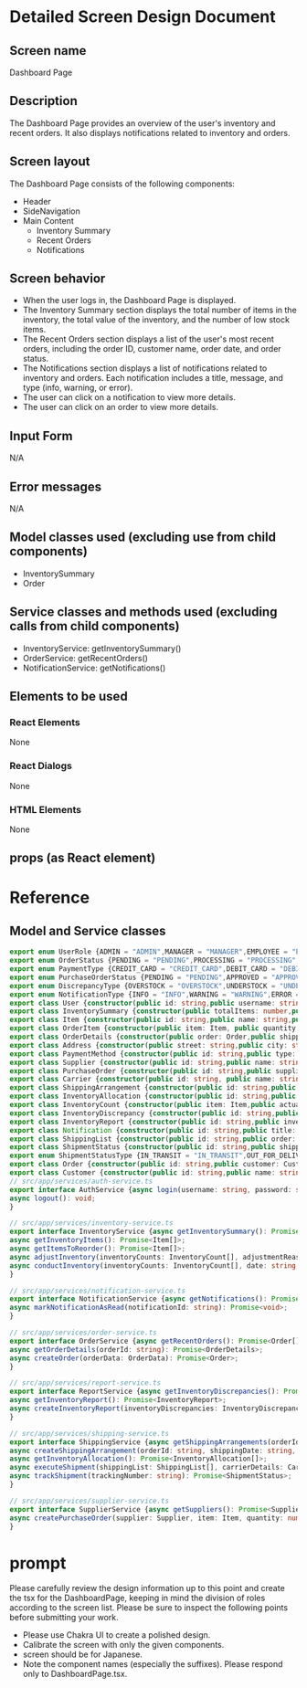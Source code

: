 # Detailed Screen Design Document

## Screen name
Dashboard Page

## Description
The Dashboard Page provides an overview of the user's inventory and recent orders. It also displays notifications related to inventory and orders.

## Screen layout
The Dashboard Page consists of the following components:
- Header
- SideNavigation
- Main Content
  - Inventory Summary
  - Recent Orders
  - Notifications

## Screen behavior
- When the user logs in, the Dashboard Page is displayed.
- The Inventory Summary section displays the total number of items in the inventory, the total value of the inventory, and the number of low stock items.
- The Recent Orders section displays a list of the user's most recent orders, including the order ID, customer name, order date, and order status.
- The Notifications section displays a list of notifications related to inventory and orders. Each notification includes a title, message, and type (info, warning, or error).
- The user can click on a notification to view more details.
- The user can click on an order to view more details.

## Input Form
N/A

## Error messages
N/A

## Model classes used (excluding use from child components)
- InventorySummary
- Order

## Service classes and methods used (excluding calls from child components)
- InventoryService: getInventorySummary()
- OrderService: getRecentOrders()
- NotificationService: getNotifications()
## Elements to be used
### React Elements
None
### React Dialogs
None
### HTML Elements
None
## props (as React element)

# Reference
## Model and Service classes
```typescript
export enum UserRole {ADMIN = "ADMIN",MANAGER = "MANAGER",EMPLOYEE = "EMPLOYEE",}
export enum OrderStatus {PENDING = "PENDING",PROCESSING = "PROCESSING",SHIPPED = "SHIPPED",DELIVERED = "DELIVERED",CANCELED = "CANCELED",}
export enum PaymentType {CREDIT_CARD = "CREDIT_CARD",DEBIT_CARD = "DEBIT_CARD",PAYPAL = "PAYPAL",}
export enum PurchaseOrderStatus {PENDING = "PENDING",APPROVED = "APPROVED",SHIPPED = "SHIPPED",RECEIVED = "RECEIVED",CANCELED = "CANCELED",}
export enum DiscrepancyType {OVERSTOCK = "OVERSTOCK",UNDERSTOCK = "UNDERSTOCK",DAMAGED = "DAMAGED",}
export enum NotificationType {INFO = "INFO",WARNING = "WARNING",ERROR = "ERROR",}
export class User {constructor(public id: string,public username: string,public password: string,public role: UserRole) {}}
export class InventorySummary {constructor(public totalItems: number,public totalValue: number,public lowStockItems: number) {}}
export class Item {constructor(public id: string,public name: string,public description: string,public quantity: number,public reorderPoint: number,public unitPrice: number) {}}
export class OrderItem {constructor(public item: Item, public quantity: number) {}}
export class OrderDetails {constructor(public order: Order,public shippingAddress: Address,public billingAddress: Address,public paymentMethod: PaymentMethod) {}}
export class Address {constructor(public street: string,public city: string,public state: string,public zipCode: string,public country: string) {}}
export class PaymentMethod {constructor(public id: string,public type: PaymentType,public cardNumber: string,public expirationDate: string,public cvv: string) {}}
export class Supplier {constructor(public id: string,public name: string,public email: string,public phone: string,public address: Address) {}}
export class PurchaseOrder {constructor(public id: string,public supplier: Supplier,public item: Item,public quantity: number,public status: PurchaseOrderStatus,public createdAt: string) {}}
export class Carrier {constructor(public id: string, public name: string, public trackingUrl: string) {}}
export class ShippingArrangement {constructor(public id: string,public order: Order,public shippingDate: string,public carrier: Carrier) {}}
export class InventoryAllocation {constructor(public id: string,public item: Item,public allocatedQuantity: number,public availableQuantity: number) {}}
export class InventoryCount {constructor(public item: Item,public actualQuantity: number,public systemQuantity: number) {}}
export class InventoryDiscrepancy {constructor(public id: string,public inventoryCount: InventoryCount,public discrepancyType: DiscrepancyType) {}}
export class InventoryReport {constructor(public id: string,public inventoryDiscrepancies: InventoryDiscrepancy[],public date: string,public time: string) {}}
export class Notification {constructor(public id: string,public title: string,public message: string,public type: NotificationType,public read: boolean,public createdAt: string) {}}
export class ShippingList {constructor(public id: string,public order: Order,public carrier: Carrier,public trackingNumber: string) {}}
export class ShipmentStatus {constructor(public id: string,public shippingList: ShippingList,public status: ShipmentStatusType,public updatedAt: string) {}}
export enum ShipmentStatusType {IN_TRANSIT = "IN_TRANSIT",OUT_FOR_DELIVERY = "OUT_FOR_DELIVERY",DELIVERED = "DELIVERED",FAILED_ATTEMPT = "FAILED_ATTEMPT",EXCEPTION = "EXCEPTION",}
export class Order {constructor(public id: string,public customer: Customer,public items: OrderItem[],public status: OrderStatus,public createdAt: string) {}}
export class Customer {constructor(public id: string,public name: string,public email: string,public phone: string) {}}
// src/app/services/auth-service.ts
export interface AuthService {async login(username: string, password: string): Promise<{success:boolean,token:string}>;
async logout(): void;
}

// src/app/services/inventory-service.ts
export interface InventoryService {async getInventorySummary(): Promise<InventorySummary>;
async getInventoryItems(): Promise<Item[]>;
async getItemsToReorder(): Promise<Item[]>;
async adjustInventory(inventoryCounts: InventoryCount[], adjustmentReason: string): Promise<void>;
async conductInventory(inventoryCounts: InventoryCount[], date: string, time: string): Promise<void>;
}

// src/app/services/notification-service.ts
export interface NotificationService {async getNotifications(): Promise<Notification[]>;
async markNotificationAsRead(notificationId: string): Promise<void>;
}

// src/app/services/order-service.ts
export interface OrderService {async getRecentOrders(): Promise<Order[]>;
async getOrderDetails(orderId: string): Promise<OrderDetails>;
async createOrder(orderData: OrderData): Promise<Order>;
}

// src/app/services/report-service.ts
export interface ReportService {async getInventoryDiscrepancies(): Promise<InventoryDiscrepancy[]>;
async getInventoryReport(): Promise<InventoryReport>;
async createInventoryReport(inventoryDiscrepancies: InventoryDiscrepancy[]): Promise<InventoryReport>;
}

// src/app/services/shipping-service.ts
export interface ShippingService {async getShippingArrangements(orderId: string): Promise<ShippingArrangement[]>;
async createShippingArrangement(orderId: string, shippingDate: string, carrier: Carrier): Promise<ShippingArrangement>;
async getInventoryAllocation(): Promise<InventoryAllocation[]>;
async executeShipment(shippingList: ShippingList[], carrierDetails: CarrierDetails): Promise<void>;
async trackShipment(trackingNumber: string): Promise<ShipmentStatus>;
}

// src/app/services/supplier-service.ts
export interface SupplierService {async getSuppliers(): Promise<Supplier[]>;
async createPurchaseOrder(supplier: Supplier, item: Item, quantity: number): Promise<PurchaseOrder>;
}

```

# prompt
Please carefully review the design information up to this point and create the tsx for the DashboardPage, keeping in mind the division of roles according to the screen list.
Please be sure to inspect the following points before submitting your work.
- Please use Chakra UI to create a polished design.
- Calibrate the screen with only the given components.
- screen should be for Japanese.
- Note the component names (especially the suffixes).
Please respond only to DashboardPage.tsx.
